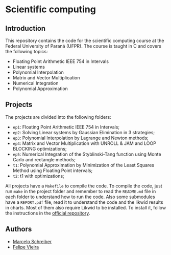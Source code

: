 # Scientific computing

## Introduction

This repository contains the code for the scientific computing course at the Federal University of Paraná (UFPR). The course is taught in C and covers the following topics:

- Floating Point Arithmetic IEEE 754 in Intervals
- Linear systems
- Polynomial Interpolation
- Matrix and Vector Multiplication
- Numerical Integration
- Polynomial Approximation

## Projects

The projects are divided into the following folders:

- `ep1`: Floating Point Arithmetic IEEE 754 in Intervals;
- `ep2`: Solving Linear systems by Gaussian Elimination in 3 strategies;
- `ep3`: Polynomial Interpolation by Lagrange and Newton methods;
- `ep4`: Matrix and Vector Multiplication with UNROLL & JAM and LOOP BLOCKING optimizations;
- `ep5`: Numerical Integration of the Styblinski-Tang function using Monte Carlo and rectangle methods;
- `t1`: Polynomial Approximation by Minimization of the Least Squares Method using Floating Point intervals;
- `t2`: t1 with optimizations;

All projects have a `Makefile` to compile the code. To compile the code, just run `make` in the project folder and remember to read the `README.md` file in each folder to understand how to run the code. Also some submodules have a `REPORT.pdf` file, read it to understand the code and the likwid results in charts.
Most of them also require Likwid to be installed. To install it, follow the instructions in the [official repository](https://github.com/RRZE-HPC/likwid).

## Authors

- [Marcelo Schreiber](https://github.com/marcelo-schreiber)
- [Felipe Vieira](https://github.com/felipeqvieira)
